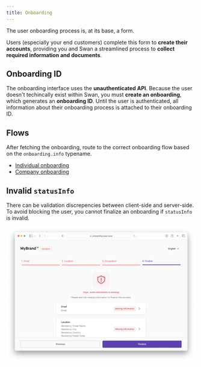 ```yaml
---
title: Onboarding
---
```


The user onboarding process is, at its base, a form.

Users (especially your end customers) complete this form to **create their accounts**, providing you and Swan a streamlined process to **collect required information and documents**.

## Onboarding ID

The onboarding interface uses the **unauthenticated API**.
Because the user doesn't techincally exist within Swan, you must **create an onboarding**, which generates an **onboarding ID**.
Until the user is authenticated, all information about their onboarding process is attached to their onboarding ID.

## Flows

After fetching the onboarding, route to the correct onboarding flow based on the `onboarding.info` typename. 

- [Individual onboarding](/specs/onboarding/individual)
- [Company onboarding](/specs/onboarding/company)

## Invalid `statusInfo`

There can be validation discrepencies between client-side and server-side.
To avoid blocking the user, you cannot finalize an onboarding if `statusInfo` is invalid.

![](./images/validation.png)
